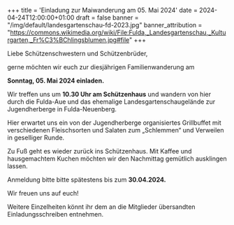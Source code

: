 +++
title = 'Einladung zur Maiwanderung am 05. Mai 2024'
date = 2024-04-24T12:00:00+01:00
draft = false
banner = "/img/default/landesgartenschau-fd-2023.jpg"
banner_attribution = "https://commons.wikimedia.org/wiki/File:Fulda,_Landesgartenschau,_Kulturgarten,_Fr%C3%BChlingsblumen.jpg#file"
+++

Liebe Schützenschwestern und Schützenbrüder,

gerne möchten wir euch zur diesjährigen Familienwanderung am

__Sonntag, 05. Mai 2024 einladen.__

Wir treffen uns um __10.30 Uhr am Schützenhaus__ und wandern von hier durch die Fulda-Aue und das ehemalige Landesgartenschaugelände zur Jugendherberge in Fulda-Neuenberg.

Hier erwartet uns ein von der Jugendherberge organisiertes Grillbuffet mit verschiedenen Fleischsorten und Salaten zum „Schlemmen“ und Verweilen in geselliger Runde.

Zu Fuß geht es wieder zurück ins Schützenhaus. Mit Kaffee und hausgemachtem Kuchen möchten wir den Nachmittag gemütlich ausklingen lassen.

Anmeldung bitte bitte spätestens bis zum __30.04.2024.__

Wir freuen uns auf euch!

Weitere Einzelheiten könnt ihr dem an die Mitglieder übersandten Einladungsschreiben entnehmen.
